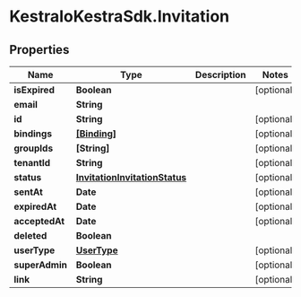 # KestraIoKestraSdk.Invitation

## Properties

Name | Type | Description | Notes
------------ | ------------- | ------------- | -------------
**isExpired** | **Boolean** |  | [optional] 
**email** | **String** |  | 
**id** | **String** |  | [optional] 
**bindings** | [**[Binding]**](Binding.md) |  | [optional] 
**groupIds** | **[String]** |  | [optional] 
**tenantId** | **String** |  | [optional] 
**status** | [**InvitationInvitationStatus**](InvitationInvitationStatus.md) |  | [optional] 
**sentAt** | **Date** |  | [optional] 
**expiredAt** | **Date** |  | [optional] 
**acceptedAt** | **Date** |  | [optional] 
**deleted** | **Boolean** |  | 
**userType** | [**UserType**](UserType.md) |  | [optional] 
**superAdmin** | **Boolean** |  | [optional] 
**link** | **String** |  | [optional] 


